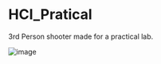 # HCI_Pratical
3rd Person shooter made for a practical lab.

![image](https://user-images.githubusercontent.com/26766163/155528664-f7d531ba-a8b3-46f1-a6d8-b49e7596067d.png)

